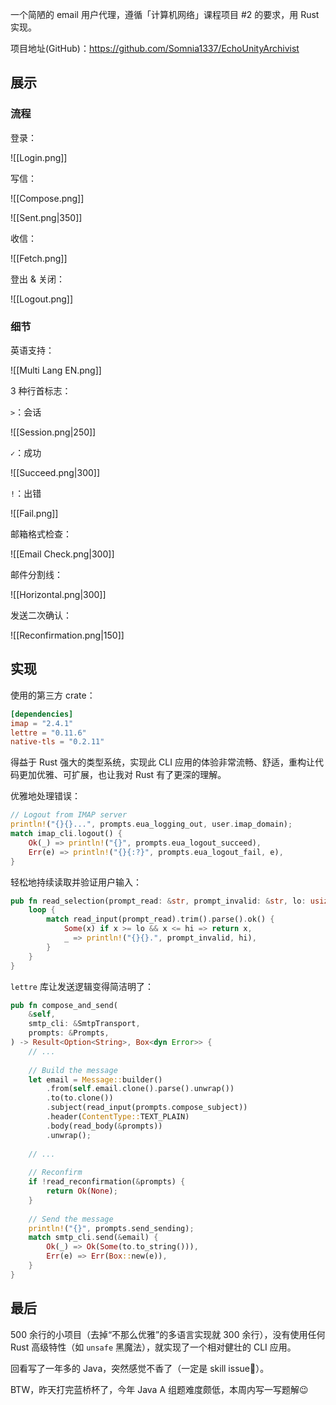 一个简陋的 email 用户代理，遵循「计算机网络」课程项目 \#2 的要求，用 Rust 实现。

项目地址(GitHub)：https://github.com/Somnia1337/EchoUnityArchivist

## 展示

### 流程

登录：

![[Login.png]]

写信：

![[Compose.png]]

![[Sent.png|350]]

收信：

![[Fetch.png]]

登出 & 关闭：

![[Logout.png]]

### 细节

英语支持：

![[Multi Lang EN.png]]

3 种行首标志：

`>`：会话

![[Session.png|250]]

`✓`：成功

![[Succeed.png|300]]

`!`：出错

![[Fail.png]]

邮箱格式检查：

![[Email Check.png|300]]

邮件分割线：

![[Horizontal.png|300]]

发送二次确认：

![[Reconfirmation.png|150]]

## 实现

使用的第三方 crate：

```toml
[dependencies]
imap = "2.4.1"
lettre = "0.11.6"
native-tls = "0.2.11"
```

得益于 Rust 强大的类型系统，实现此 CLI 应用的体验非常流畅、舒适，重构让代码更加优雅、可扩展，也让我对 Rust 有了更深的理解。

优雅地处理错误：

```rust
// Logout from IMAP server
println!("{}{}...", prompts.eua_logging_out, user.imap_domain);
match imap_cli.logout() {
	Ok(_) => println!("{}", prompts.eua_logout_succeed),
	Err(e) => println!("{}{:?}", prompts.eua_logout_fail, e),
}
```

轻松地持续读取并验证用户输入：

```rust
pub fn read_selection(prompt_read: &str, prompt_invalid: &str, lo: usize, hi: usize) -> usize {
    loop {
        match read_input(prompt_read).trim().parse().ok() {
            Some(x) if x >= lo && x <= hi => return x,
            _ => println!("{}{}.", prompt_invalid, hi),
        }
    }
}
```

`lettre` 库让发送逻辑变得简洁明了：

```rust
pub fn compose_and_send(
	&self,
	smtp_cli: &SmtpTransport,
	prompts: &Prompts,
) -> Result<Option<String>, Box<dyn Error>> {
	// ...
	
	// Build the message
	let email = Message::builder()
		.from(self.email.clone().parse().unwrap())
		.to(to.clone())
		.subject(read_input(prompts.compose_subject))
		.header(ContentType::TEXT_PLAIN)
		.body(read_body(&prompts))
		.unwrap();
	
	// ...
	
	// Reconfirm
	if !read_reconfirmation(&prompts) {
		return Ok(None);
	}
	
	// Send the message
	println!("{}", prompts.send_sending);
	match smtp_cli.send(&email) {
		Ok(_) => Ok(Some(to.to_string())),
		Err(e) => Err(Box::new(e)),
	}
}
```

## 最后

500 余行的小项目（去掉“不那么优雅”的多语言实现就 300 余行），没有使用任何 Rust 高级特性（如 `unsafe` 黑魔法），就实现了一个相对健壮的 CLI 应用。

回看写了一年多的 Java，突然感觉不香了（一定是 skill issue🤣）。

BTW，昨天打完蓝桥杯了，今年 Java A 组题难度颇低，本周内写一写题解😉